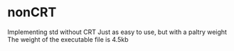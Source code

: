 # nonCRT
Implementing std without CRT 
Just as easy to use, but with a paltry weight
The weight of the executable file is 4.5kb
